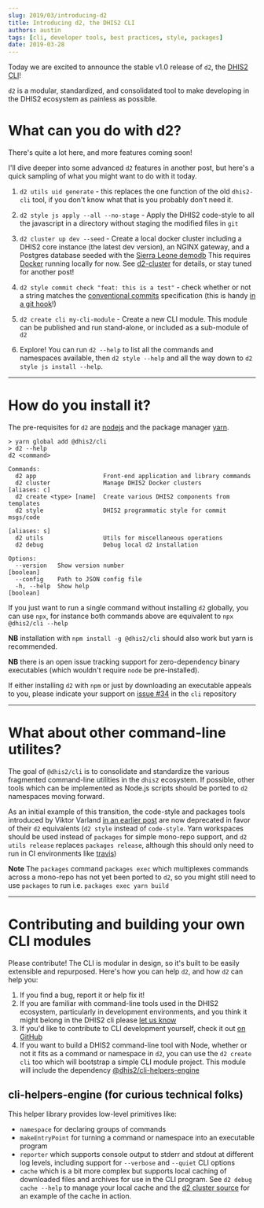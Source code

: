 ```yaml
---
slug: 2019/03/introducing-d2
title: Introducing d2, the DHIS2 CLI
authors: austin
tags: [cli, developer tools, best practices, style, packages]
date: 2019-03-28
---
```


Today we are excited to announce the stable v1.0 release of `d2`, the [DHIS2 CLI](https://www.npmjs.com/package/@dhis2/cli)!

`d2` is a modular, standardized, and consolidated tool to make developing in the DHIS2 ecosystem as painless as possible.

<!--truncate-->

# What can you do with d2?

There's quite a lot here, and more features coming soon!

I'll dive deeper into some advanced `d2` features in another post, but here's a quick sampling of what you might want to do with it today.

1. `d2 utils uid generate` - this replaces the one function of the old `dhis2-cli` tool, if you don't know what that is you probably don't need it.

2. `d2 style js apply --all --no-stage` - Apply the DHIS2 code-style to all the javascript in a directory without staging the modified files in `git`

3. `d2 cluster up dev --seed` - Create a local docker cluster including a DHIS2 core instance (the latest dev version), an NGINX gateway, and a Postgres database seeded with the [Sierra Leone demodb](https://github.com/dhis2/dhis2-demo-db/tree/master/sierra-leone) This requires [Docker](https://www.docker.com/products/docker-desktop) running locally for now. See [d2-cluster](https://github.com/dhis2/cli/tree/master/packages/cluster) for details, or stay tuned for another post!

4. `d2 style commit check "feat: this is a test"` - check whether or not a string matches the [conventional commits](http://conventionalcommits.org/) specification (this is handy [in a git hook](https://github.com/dhis2/cli/blob/master/package.json#L19)!)

5. `d2 create cli my-cli-module` - Create a new CLI module. This module can be published and run stand-alone, or included as a sub-module of `d2`

6. Explore! You can run `d2 --help` to list all the commands and namespaces available, then `d2 style --help` and all the way down to `d2 style js install --help`.

---

# How do you install it?

The pre-requisites for `d2` are [nodejs](https://nodejs.org/en/download/) and the package manager [yarn](https://yarnpkg.com/lang/en/docs/install/).

```shell
> yarn global add @dhis2/cli
> d2 --help
d2 <command>

Commands:
  d2 app                   Front-end application and library commands
  d2 cluster               Manage DHIS2 Docker clusters             [aliases: c]
  d2 create <type> [name]  Create various DHIS2 components from templates
  d2 style                 DHIS2 programmatic style for commit msgs/code
                                                                    [aliases: s]
  d2 utils                 Utils for miscellaneous operations
  d2 debug                 Debug local d2 installation

Options:
  --version   Show version number                                      [boolean]
  --config    Path to JSON config file
  -h, --help  Show help                                                [boolean]
```

If you just want to run a single command without installing `d2` globally, you can use `npx`, for instance both commands above are equivalent to `npx @dhis2/cli --help`

**NB** installation with `npm install -g @dhis2/cli` should also work but yarn is recommended.

**NB** there is an open issue tracking support for zero-dependency binary executables (which wouldn't require `node` be pre-installed).

If either installing `d2` with `npm` or just by downloading an executable appeals to you, please indicate your support on [issue #34](https://github.com/dhis2/cli/issues/34) in the `cli` repository

---

# What about other command-line utilites?

The goal of `@dhis2/cli` is to consolidate and standardize the various fragmented command-line utilities in the `dhis2` ecosystem. If possible, other tools which can be implemented as Node.js scripts should be ported to `d2` namespaces moving forward.

As an initial example of this transition, the code-style and packages tools introduced by Viktor Varland [in an earlier post](2018-12-07-packages-and-conventions.md) are now deprecated in favor of their `d2` equivalents (`d2 style` instead of `code-style`. Yarn workspaces should be used instead of `packages` for simple mono-repo support, and `d2 utils release` replaces `packages release`, although this should only need to run in CI environments like [travis](https://www.travis-ci.com))

**Note** The `packages` command `packages exec` which multiplexes commands across a mono-repo has not yet been ported to `d2`, so you might still need to use `packages` to run i.e. `packages exec yarn build`

---

# Contributing and building your own CLI modules

Please contribute! The CLI is modular in design, so it's built to be easily extensible and repurposed. Here's how you can help `d2`, and how `d2` can help you:

1. If you find a bug, report it or help fix it!
2. If you are familiar with command-line tools used in the DHIS2 ecosystem, particularly in development environments, and you think it might belong in the DHIS2 cli please [let us know](https://github.com/dhis2/cli/issues/new)
3. If you'd like to contribute to CLI development yourself, check it out [on GitHub](https://github.com/dhis2/cli)
4. If you want to build a DHIS2 command-line tool with Node, whether or not it fits as a command or namespace in `d2`, you can use the `d2 create cli` too which will bootstrap a simple CLI module project. This module will include the dependency [@dhis2/cli-helpers-engine](https://github.com/dhis2/cli-helpers-engine)

## cli-helpers-engine (for curious technical folks)

This helper library provides low-level primitives like:

-   `namespace` for declaring groups of commands
-   `makeEntryPoint` for turning a command or namespace into an executable program
-   `reporter` which supports console output to stderr and stdout at different log levels, including support for `--verbose` and `--quiet` CLI options
-   `cache` which is a bit more complex but supports local caching of downloaded files and archives for use in the CLI program. See `d2 debug cache --help` to manage your local cache and the [d2 cluster source](https://github.com/dhis2/cli/tree/master/packages/cluster/src/commands) for an example of the cache in action.
